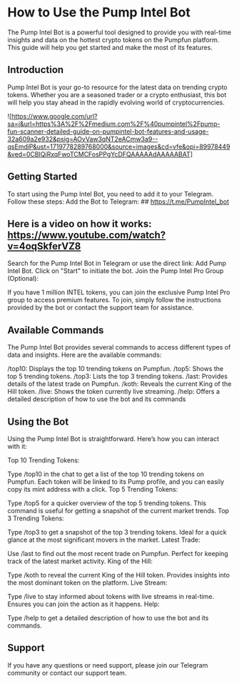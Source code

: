 # How to Use the Pump Intel Bot

The Pump Intel Bot is a powerful tool designed to provide you with real-time insights and data on the hottest crypto tokens on the Pumpfun platform. This guide will help you get started and make the most of its features.

## Introduction
Pump Intel Bot is your go-to resource for the latest data on trending crypto tokens. Whether you are a seasoned trader or a crypto enthusiast, this bot will help you stay ahead in the rapidly evolving world of cryptocurrencies.

![https://www.google.com/url?sa=i&url=https%3A%2F%2Fmedium.com%2F%40pumpintel%2Fpump-fun-scanner-detailed-guide-on-pumpintel-bot-features-and-usage-32a609a2e932&psig=AOvVaw3qNT2eACmw3a9--qsEmdiP&ust=1719778289768000&source=images&cd=vfe&opi=89978449&ved=0CBIQjRxqFwoTCMCFosPPgYcDFQAAAAAdAAAAABAT]

## Getting Started
To start using the Pump Intel Bot, you need to add it to your Telegram. Follow these steps:
Add the Bot to Telegram: ## https://t.me/PumpIntel_bot

## Here is a video on how it works: https://www.youtube.com/watch?v=4oqSkferVZ8

Search for the Pump Intel Bot in Telegram or use the direct link: Add Pump Intel Bot.
Click on "Start" to initiate the bot.
Join the Pump Intel Pro Group (Optional):

If you have 1 million INTEL tokens, you can join the exclusive Pump Intel Pro group to access premium features.
To join, simply follow the instructions provided by the bot or contact the support team for assistance.

## Available Commands
The Pump Intel Bot provides several commands to access different types of data and insights. Here are the available commands:

/top10: Displays the top 10 trending tokens on Pumpfun.
/top5: Shows the top 5 trending tokens.
/top3: Lists the top 3 trending tokens.
/last: Provides details of the latest trade on Pumpfun.
/koth: Reveals the current King of the Hill token.
/live: Shows the token currently live streaming.
/help: Offers a detailed description of how to use the bot and its commands

## Using the Bot
Using the Pump Intel Bot is straightforward. Here’s how you can interact with it:

Top 10 Trending Tokens:

Type /top10 in the chat to get a list of the top 10 trending tokens on Pumpfun.
Each token will be linked to its Pump profile, and you can easily copy its mint address with a click.
Top 5 Trending Tokens:

Type /top5 for a quicker overview of the top 5 trending tokens.
This command is useful for getting a snapshot of the current market trends.
Top 3 Trending Tokens:

Type /top3 to get a snapshot of the top 3 trending tokens.
Ideal for a quick glance at the most significant movers in the market.
Latest Trade:

Use /last to find out the most recent trade on Pumpfun.
Perfect for keeping track of the latest market activity.
King of the Hill:

Type /koth to reveal the current King of the Hill token.
Provides insights into the most dominant token on the platform.
Live Stream:

Type /live to stay informed about tokens with live streams in real-time.
Ensures you can join the action as it happens.
Help:

Type /help to get a detailed description of how to use the bot and its commands.

## Support
If you have any questions or need support, please join our Telegram community or contact our support team.

